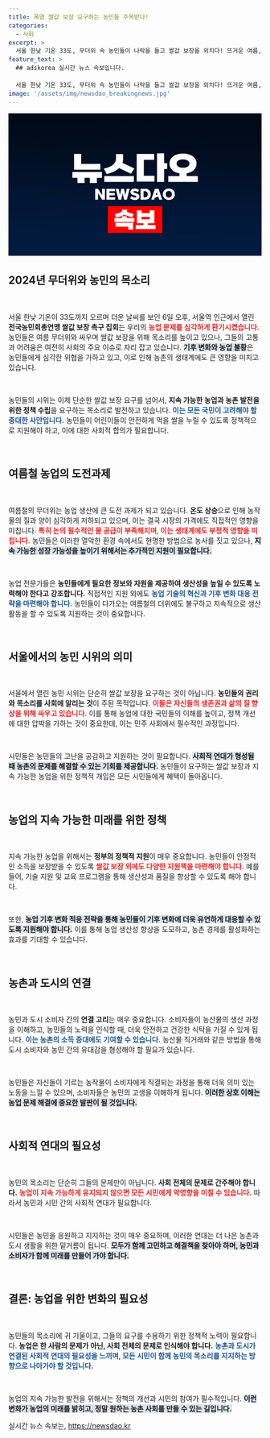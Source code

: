```yaml
---
title: 폭염 쌀값 보장 요구하는 농민들 주목받다!
categories:
  - 사회
excerpt: >
  서울 한낮 기온 33도, 무더위 속 농민들이 나락을 들고 쌀값 보장을 외치다! 뜨거운 여름, 그들의 외침이 당신의 마음을 움직일까? 클릭해 보세요!
feature_text: >
  ## adskorea 실시간 뉴스 속보입니다.

  서울 한낮 기온 33도, 무더위 속 농민들이 나락을 들고 쌀값 보장을 외치다! 뜨거운 여름, 그들의 외침이 당신의 마음을 움직일까? 클릭해 보세요!
image: '/assets/img/newsdao_breakingnews.jpg'
---
```


<p><img src="/assets/img/newsdao_breakingnews.jpg" alt="adskorea 속보" /></p>

<h2 data-ke-size="size26">2024년 무더위와 농민의 목소리</h2>

<p data-ke-size="size16">&nbsp;</p>

<p>서울 한낮 기온이 33도까지 오르며 더운 날씨를 보인 6일 오후, 서울역 인근에서 열린 <b>전국농민회총연맹 쌀값 보장 촉구 집회</b>는 우리의 <b><span style="color: #ee2323;">농업 문제를 심각하게 환기시켰습니다.</span></b> 농민들은 여름 무더위와 싸우며 쌀값 보장을 위해 목소리를 높이고 있으나, 그들의 고통과 어려움은 여전히 사회의 주요 이슈로 자리 잡고 있습니다. <b><span style="background-color: #21538527;">기후 변화와 농업 불황</span></b>은 농민들에게 심각한 위협을 가하고 있고, 이로 인해 농촌의 생태계에도 큰 영향을 미치고 있습니다.</p>

<p data-ke-size="size16">&nbsp;</p>

<p>농민들의 시위는 이제 단순한 쌀값 보장 요구를 넘어서, <b>지속 가능한 농업과 농촌 발전을 위한 정책 수립</b>을 요구하는 목소리로 발전하고 있습니다. <b><span style="color: #1a5490;">이는 모든 국민이 고려해야 할 중대한 사안입니다.</span></b> 농민들이 어린이들이 안전하게 먹을 쌀을 누릴 수 있도록 정책적으로 지원해야 하고, 이에 대한 사회적 합의가 필요합니다.</p>

<p data-ke-size="size16">&nbsp;</p>

<h2 data-ke-size="size26">여름철 농업의 도전과제</h2>

<p data-ke-size="size16">&nbsp;</p>

<p>여름철의 무더위는 농업 생산에 큰 도전 과제가 되고 있습니다. <b>온도 상승</b>으로 인해 농작물의 질과 양이 심각하게 저하되고 있으며, 이는 결국 시장의 가격에도 직접적인 영향을 미칩니다. <b><span style="color: #ee2323;">특히 논의 필수적인 물 공급이 부족해지며, 이는 생태계에도 부정적 영향을 미칩니다.</span></b> 농민들은 이러한 열악한 환경 속에서도 현명한 방법으로 농사를 짓고 있으나, <b><span style="background-color: #21538527;">지속 가능한 성장 가능성을 높이기 위해서는 추가적인 지원이 필요합니다.</span></b></p>

<p data-ke-size="size16">&nbsp;</p>

<p>농업 전문가들은 <b>농민들에게 필요한 정보와 자원을 제공하여 생산성을 높일 수 있도록 노력해야 한다고 강조합니다.</b> 직접적인 지원 외에도 <b><span style="color: #1a5490;">농업 기술의 혁신과 기후 변화 대응 전략을 마련해야 합니다.</span></b> 농민들이 다가오는 여름철의 더위에도 불구하고 지속적으로 생산활동을 할 수 있도록 지원하는 것이 중요합니다.</p>

<p data-ke-size="size16">&nbsp;</p>

<h2 data-ke-size="size26">서울에서의 농민 시위의 의미</h2>

<p data-ke-size="size16">&nbsp;</p>

<p>서울에서 열린 농민 시위는 단순히 쌀값 보장을 요구하는 것이 아닙니다. <b>농민들의 권리와 목소리를 사회에 알리는 것</b>이 주된 목적입니다. <b><span style="color: #ee2323;">이들은 자신들의 생존권과 삶의 질 향상을 위해 싸우고 있습니다.</span></b> 이를 통해 농업에 대한 국민들의 이해를 높이고, 정책 개선에 대한 압박을 가하는 것이 중요한데, 이는 민주 사회에서 필수적인 과정입니다.</p>

<p data-ke-size="size16">&nbsp;</p>

<p>시민들은 농민들의 고난을 공감하고 지원하는 것이 필요합니다. <b><span style="background-color: #21538527;">사회적 연대가 형성될 때 농촌의 문제를 해결할 수 있는 기회를 제공합니다.</span></b> 농민들이 요구하는 쌀값 보장과 지속 가능한 농업을 위한 정책적 개입은 모든 시민들에게 혜택이 돌아옵니다.</p>

<p data-ke-size="size16">&nbsp;</p>

<h2 data-ke-size="size26">농업의 지속 가능한 미래를 위한 정책</h2>

<p data-ke-size="size16">&nbsp;</p>

<p>지속 가능한 농업을 위해서는 <b>정부의 정책적 지원</b>이 매우 중요합니다. 농민들이 안정적인 소득을 보장받을 수 있도록 <b><span style="color: #ee2323;">쌀값 보장 외에도 다양한 지원책을 마련해야 합니다.</span></b> 예를 들어, 기술 지원 및 교육 프로그램을 통해 생산성과 품질을 향상할 수 있도록 해야 합니다. </p>

<p data-ke-size="size16">&nbsp;</p>

<p>또한, <b><span style="background-color: #21538527;">농업 기후 변화 적응 전략을 통해 농민들이 기후 변화에 더욱 유연하게 대응할 수 있도록 지원해야 합니다.</span></b> 이를 통해 농업 생산성 향상을 도모하고, 농촌 경제를 활성화하는 효과를 기대할 수 있습니다.</p>

<p data-ke-size="size16">&nbsp;</p>

<h2 data-ke-size="size26">농촌과 도시의 연결</h2>

<p data-ke-size="size16">&nbsp;</p>

<p>농민과 도시 소비자 간의 <b>연결 고리</b>는 매우 중요합니다. 소비자들이 농산물의 생산 과정을 이해하고, 농민들의 노력을 인식할 때, 더욱 안전하고 건강한 식탁을 가질 수 있게 됩니다. <b><span style="color: #1a5490;">이는 농촌의 소득 증대에도 기여할 수 있습니다.</span></b> 농산물 직거래와 같은 방법을 통해 도시 소비자와 농민 간의 유대감을 형성해야 할 필요가 있습니다.</p>

<p data-ke-size="size16">&nbsp;</p>

<p>농민들은 자신들이 기르는 농작물이 소비자에게 직결되는 과정을 통해 더욱 의미 있는 노동을 느낄 수 있으며, 소비자들은 농민의 고생을 이해하게 됩니다. <b><span style="background-color: #21538527;">이러한 상호 이해는 농업 문제 해결에 중요한 발판이 될 것입니다.</span></b></p>

<p data-ke-size="size16">&nbsp;</p>

<h2 data-ke-size="size26">사회적 연대의 필요성</h2>

<p data-ke-size="size16">&nbsp;</p>

<p>농민의 목소리는 단순히 그들의 문제만이 아닙니다. <b>사회 전체의 문제로 간주해야 합니다.</b> <b><span style="color: #ee2323;">농업이 지속 가능하게 유지되지 않으면 모든 시민에게 악영향을 미칠 수 있습니다.</span></b> 따라서 농민과 시민 간의 사회적 연대가 필요합니다.</p>

<p data-ke-size="size16">&nbsp;</p>

<p>시민들은 농민을 응원하고 지지하는 것이 매우 중요하며, 이러한 연대는 더 나은 농촌과 도시 생활을 위한 밑거름이 됩니다. <b><span style="background-color: #21538527;">모두가 함께 고민하고 해결책을 찾아야 하며, 농민과 소비자가 함께 미래를 만들어 가야 합니다.</span></b></p>

<p data-ke-size="size16">&nbsp;</p>

<h2 data-ke-size="size26">결론: 농업을 위한 변화의 필요성</h2>

<p data-ke-size="size16">&nbsp;</p>

<p>농민들의 목소리에 귀 기울이고, 그들의 요구를 수용하기 위한 정책적 노력이 필요합니다. <b>농업은 한 사람의 문제가 아닌, 사회 전체의 문제로 인식해야 합니다.</b> <b><span style="color: #1a5490;">농촌과 도시가 연결된 사회적 연대의 필요성을 느끼며, 모든 시민이 함께 농민의 목소리를 지지하는 방향으로 나아가야 할 것입니다.</span></b></p>

<p data-ke-size="size16">&nbsp;</p>

<p>농업의 지속 가능한 발전을 위해서는 정책의 개선과 시민의 참여가 필수적입니다. <b><span style="background-color: #21538527;">이런 변화가 농업의 미래를 밝히고, 정말 원하는 농촌 사회를 만들 수 있는 길입니다.</span></b></p>
실시간 뉴스 속보는, <a href="https://newsdao.kr" rel="dofollow">https://newsdao.kr</a>


